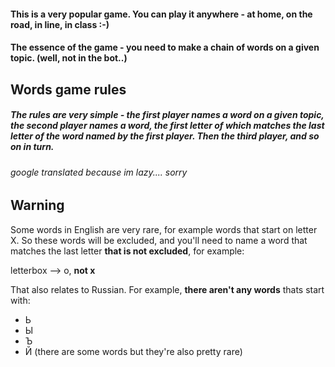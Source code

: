 #### This is a very popular game. You can play it anywhere - at home, on the road, in line, in class :-)

#### The essence of the game - you need to make a chain of words on a given topic. (well, not in the bot..)

## Words game rules

##### The rules are very simple - the first player names a word on a given topic, the second player names a word, the first letter of which matches the last letter of the word named by the first player. Then the third player, and so on in turn.

###### google translated because im lazy.... sorry

## Warning

Some words in English are very rare, for example words that start on letter X. So these words will be excluded, and you'll need to name a word that matches the last letter **that is not excluded**, for example:

letterbox --> o, **not x**

That also relates to Russian. For example, **there aren't any words** thats start with: 

- Ь
- Ы
- Ъ
- Й (there are some words but they're also pretty rare)


